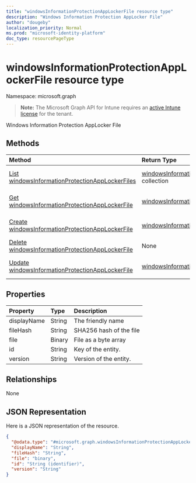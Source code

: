 ```yaml
---
title: "windowsInformationProtectionAppLockerFile resource type"
description: "Windows Information Protection AppLocker File"
author: "dougeby"
localization_priority: Normal
ms.prod: "microsoft-identity-platform"
doc_type: resourcePageType
---
```


# windowsInformationProtectionAppLockerFile resource type

Namespace: microsoft.graph

> **Note:** The Microsoft Graph API for Intune requires an [active Intune license](https://go.microsoft.com/fwlink/?linkid=839381) for the tenant.

Windows Information Protection AppLocker File

## Methods
|Method|Return Type|Description|
|:---|:---|:---|
|[List windowsInformationProtectionAppLockerFiles](../api/intune-mam-windowsinformationprotectionapplockerfile-list.md)|[windowsInformationProtectionAppLockerFile](../resources/intune-mam-windowsinformationprotectionapplockerfile.md) collection|List properties and relationships of the [windowsInformationProtectionAppLockerFile](../resources/intune-mam-windowsinformationprotectionapplockerfile.md) objects.|
|[Get windowsInformationProtectionAppLockerFile](../api/intune-mam-windowsinformationprotectionapplockerfile-get.md)|[windowsInformationProtectionAppLockerFile](../resources/intune-mam-windowsinformationprotectionapplockerfile.md)|Read properties and relationships of the [windowsInformationProtectionAppLockerFile](../resources/intune-mam-windowsinformationprotectionapplockerfile.md) object.|
|[Create windowsInformationProtectionAppLockerFile](../api/intune-mam-windowsinformationprotectionapplockerfile-create.md)|[windowsInformationProtectionAppLockerFile](../resources/intune-mam-windowsinformationprotectionapplockerfile.md)|Create a new [windowsInformationProtectionAppLockerFile](../resources/intune-mam-windowsinformationprotectionapplockerfile.md) object.|
|[Delete windowsInformationProtectionAppLockerFile](../api/intune-mam-windowsinformationprotectionapplockerfile-delete.md)|None|Deletes a [windowsInformationProtectionAppLockerFile](../resources/intune-mam-windowsinformationprotectionapplockerfile.md).|
|[Update windowsInformationProtectionAppLockerFile](../api/intune-mam-windowsinformationprotectionapplockerfile-update.md)|[windowsInformationProtectionAppLockerFile](../resources/intune-mam-windowsinformationprotectionapplockerfile.md)|Update the properties of a [windowsInformationProtectionAppLockerFile](../resources/intune-mam-windowsinformationprotectionapplockerfile.md) object.|

## Properties
|Property|Type|Description|
|:---|:---|:---|
|displayName|String|The friendly name|
|fileHash|String|SHA256 hash of the file|
|file|Binary|File as a byte array|
|id|String|Key of the entity.|
|version|String|Version of the entity.|

## Relationships
None

## JSON Representation
Here is a JSON representation of the resource.
<!-- {
  "blockType": "resource",
  "keyProperty": "id",
  "@odata.type": "microsoft.graph.windowsInformationProtectionAppLockerFile"
}
-->
``` json
{
  "@odata.type": "#microsoft.graph.windowsInformationProtectionAppLockerFile",
  "displayName": "String",
  "fileHash": "String",
  "file": "binary",
  "id": "String (identifier)",
  "version": "String"
}
```








